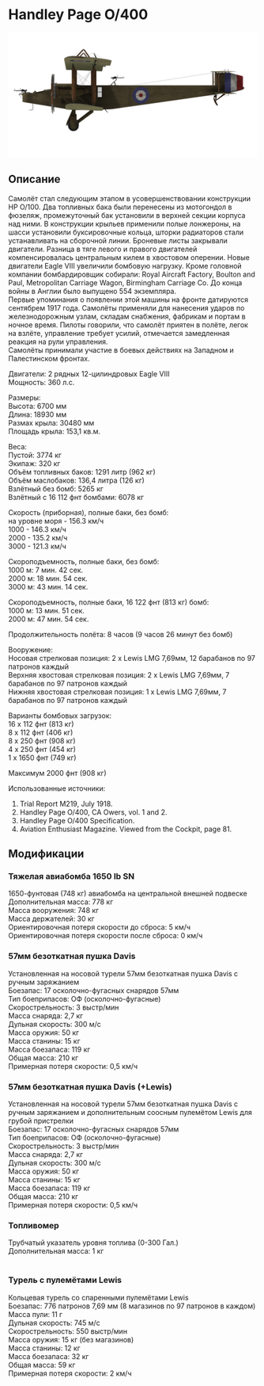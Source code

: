 # Handley Page O/400  
  
![handleypage400](../images/handleypage400.png)  
  
## Описание  
  
Самолёт стал следующим этапом в усовершенствовании конструкции HP O/100. Два топливных бака были перенесены из мотогондол в фюзеляж, промежуточный бак установили в верхней секции корпуса над ними. В конструкции крыльев применили полые лонжероны, на шасси установили буксировочные кольца, шторки радиаторов стали устанавливать на сборочной линии. Броневые листы закрывали двигатели. Разница в тяге левого и правого двигателей компенсировалась центральным килем в хвостовом оперении. Новые двигатели Eagle VIII увеличили бомбовую нагрузку. Кроме головной компании бомбардировщик собирали: Royal Aircraft Factory, Boulton and Paul, Metropolitan Carriage Wagon, Birmingham Carriage Co. До конца войны в Англии было выпущено 554 экземпляра.  
Первые упоминания о появлении этой машины на фронте датируются сентябрем 1917 года. Самолёты применяли для нанесения ударов по железнодорожным узлам, складам снабжения, фабрикам и портам в ночное время. Пилоты говорили, что самолёт приятен в полёте, легок на взлёте, управление требует усилий, отмечается замедленная реакция на рули управления.  
Самолёты принимали участие в боевых действиях на Западном и Палестинском фронтах.  
  
  
Двигатели: 2 рядных 12-цилиндровых Eagle VIII  
Мощность: 360 л.с.  
  
Размеры:  
Высота: 6700 мм  
Длина: 18930 мм  
Размах крыла: 30480 мм  
Площадь крыла: 153,1 кв.м.  
  
Веса:  
Пустой: 3774 кг   
Экипаж: 320 кг  
Объём топливных баков: 1291 литр (962 кг)  
Объём маслобаков: 136,4 литра (126 кг)  
Взлётный без бомб: 5265 кг  
Взлётный с 16 112 фнт бомбами: 6078 кг  
  
Скорость (приборная), полные баки, без бомб:  
на уровне моря - 156.3 км/ч  
1000 - 146.3 км/ч  
2000 - 135.2 км/ч  
3000 - 121.3 км/ч  
  
Скороподъемность, полные баки, без бомб:  
1000 м: 7 мин. 42 сек.  
2000 м: 18 мин. 54 сек.  
3000 м: 43 мин. 14 сек.  
  
Скороподъемность, полные баки, 16 122 фнт (813 кг) бомб:  
1000 м: 13 мин. 51 сек.  
2000 м: 47 мин. 54 сек.  
  
Продолжительность полёта: 8 часов (9 часов 26 минут без бомб)  
  
Вооружение:  
Носовая стрелковая позиция: 2 х Lewis LMG 7,69мм, 12 барабанов по 97 патронов каждый  
Верхняя хвостовая стрелковая позиция: 2 х Lewis LMG 7,69мм, 7 барабанов по 97 патронов каждый  
Нижняя хвостовая стрелковая позиция: 1 х Lewis LMG 7,69мм, 7 барабанов по 97 патронов каждый  
  
Варианты бомбовых загрузок:  
16 x 112 фнт (813 кг)  
8 x 112 фнт (406 кг)  
8 x 250 фнт (908 кг)  
4 x 250 фнт (454 кг)  
1 x 1650 фнт (749 кг)  
  
Максимум 2000 фнт (908 кг)  
  
Использованные источники:  
1) Trial Report M219, July 1918.  
2) Handley Page O/400, CA Owers, vol. 1 and 2.  
3) Handley Page O/400 Specification.  
4) Aviation Enthusiast Magazine. Viewed from the Cockpit, page 81.  
  
## Модификации  
  
  
### Тяжелая авиабомба 1650 lb SN  
  
1650-фунтовая (748 кг) авиабомба на центральной внешней подвеске  
Дополнительная масса: 778 кг  
Масса вооружения: 748 кг  
Масса держателей: 30 кг  
Ориентировочная потеря скорости до сброса: 5 км/ч  
Ориентировочная потеря скорости после сброса: 0 км/ч  ﻿
  
### 57мм безоткатная пушка Davis  
  
Установленная на носовой турели 57мм безоткатная пушка Davis с ручным заряжанием  
Боезапас: 17 осколочно-фугасных снарядов 57мм  
Тип боеприпасов: ОФ (осколочно-фугасные)  
Скорострельность: 3 выстр/мин  
Масса снаряда: 2,7 кг  
Дульная скорость: 300 м/с  
Масса оружия: 50 кг  
Масса станины: 15 кг  
Масса боезапаса: 119 кг  
Общая масса: 210 кг  
Примерная потеря скорости: 0,5 км/ч  ﻿
  
### 57мм безоткатная пушка Davis (+Lewis)  
  
Установленная на носовой турели 57мм безоткатная пушка Davis с ручным заряжанием и дополнительным соосным пулемётом Lewis для грубой пристрелки  
Боезапас: 17 осколочно-фугасных снарядов 57мм  
Тип боеприпасов: ОФ (осколочно-фугасные)  
Скорострельность: 3 выстр/мин  
Масса снаряда: 2,7 кг  
Дульная скорость: 300 м/с  
Масса оружия: 50 кг  
Масса станины: 15 кг  
Масса боезапаса: 119 кг  
Общая масса: 210 кг  
Примерная потеря скорости: 0,5 км/ч  ﻿
  
### Топливомер  
  
Трубчатый указатель уровня топлива (0-300 Гал.)  
Дополнительная масса: 1 кг  
  ﻿
  
### Турель с пулемётами Lewis  
  
Кольцевая турель со спаренными пулемётами Lewis  
Боезапас: 776 патронов 7,69 мм (8 магазинов по 97 патронов в каждом)  
Масса пули: 11 г  
Дульная скорость: 745 м/с  
Скорострельность: 550 выстр/мин  
Масса оружия: 15 кг (без магазинов)  
Масса станины: 12 кг  
Масса боезапаса: 32 кг  
Общая масса: 59 кг  
Примерная потеря скорости: 2 км/ч  